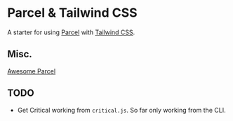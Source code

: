 # Parcel & Tailwind CSS

A starter for using [Parcel](https://parceljs.org/) with [Tailwind CSS](https://tailwindcss.com/).

## Misc.

[Awesome Parcel](https://github.com/parcel-bundler/awesome-parcel)


## TODO

- Get Critical working from `critical.js`. So far only working from the CLI.
